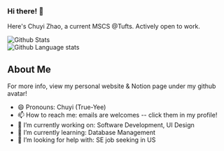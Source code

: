 ### Hi there! 👋
Here's Chuyi Zhao, a current MSCS @Tufts. Actively open to work.    

![Github Stats](https://github-readme-stats.vercel.app/api?username=lindazha0&show_icons=true&count_private=true&theme=dracula&hide=stars)    
![Github Language stats](https://github-readme-stats.vercel.app/api/top-langs/?username=lindazha0&langs_count=3&theme=dracula&count_private=true&layout=compact)

## About Me
For more info, view my personal website & Notion page under my github avatar!
 - 😄 Pronouns: Chuyi (True-Yee)
 - 📫 How to reach me: emails are welcomes -- click them in my profile!
 - 🔭 I’m currently working on: Software Development, UI Design
 - 🌱 I’m currently learning: Database Management
 - 🤔 I’m looking for help with: SE job seeking in US
<!-- 
- 💬 Ask me about ...
 - 👯 I’m looking to collaborate on ...
- ⚡ Fun fact: ...
-->
